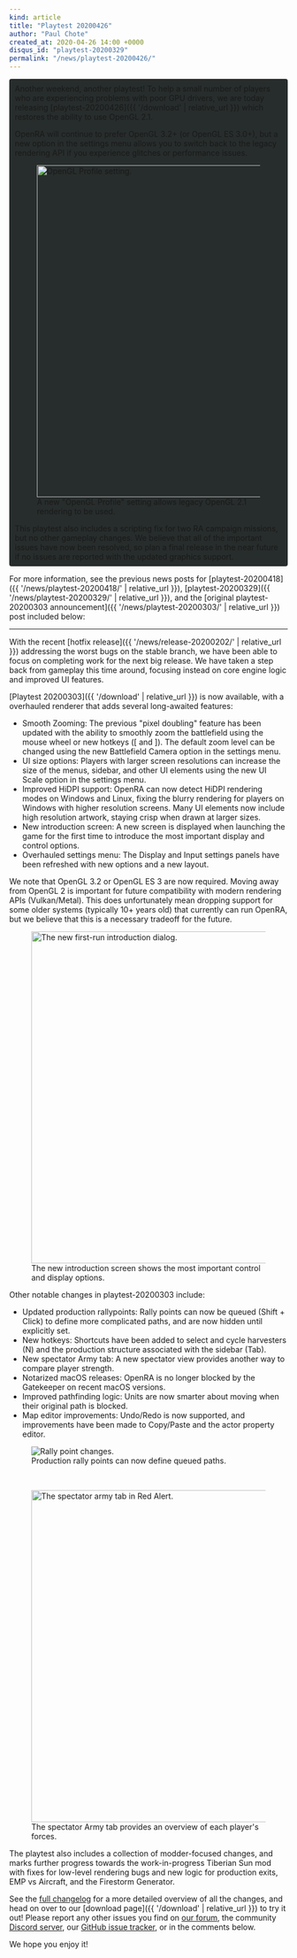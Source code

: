 ```yaml
---
kind: article
title: "Playtest 20200426"
author: "Paul Chote"
created_at: 2020-04-26 14:00 +0000
disqus_id: "playtest-20200329"
permalink: "/news/playtest-20200426/"
---
```


<div style="border-radius: 4px; background-color: #272d2c; padding: 5px">
<div style="margin: -10px 5px" markdown="1">


Another weekend, another playtest! To help a small number of players who are experiencing problems with poor GPU drivers, we are today releasing [playtest-20200426]({{ '/download' | relative_url }}) which restores the ability to use OpenGL 2.1.

OpenRA will continue to prefer OpenGL 3.2+ (or OpenGL ES 3.0+), but a new option in the settings menu allows you to switch back to the legacy rendering API if you experience glitches or performance issues.

<figure>
  <img src="{{ '/images/news/20200426-glprofile.webp' | relative_url }}" style="width: 600px" alt="OpenGL Profile setting." loading="lazy" />
  <figcaption>A new "OpenGL Profile" setting allows legacy OpenGL 2.1 rendering to be used.</figcaption>
</figure>

This playtest also includes a scripting fix for two RA campaign missions, but no other gameplay changes. We believe that all of the important issues have now been resolved, so plan a final release in the near future if no issues are reported with the updated graphics support.

</div>
</div>

For more information, see the previous news posts for [playtest-20200418]({{ '/news/playtest-20200418/' | relative_url }}), [playtest-20200329]({{ '/news/playtest-20200329/' | relative_url }}), and the [original playtest-20200303 announcement]({{ '/news/playtest-20200303/' | relative_url }}) post included below:

<hr />

With the recent [hotfix release]({{ '/news/release-20200202/' | relative_url }}) addressing the worst bugs on the stable branch, we have been able to focus on completing work for the next big release.
We have taken a step back from gameplay this time around, focusing instead on core engine logic and improved UI features.

[Playtest 20200303]({{ '/download' | relative_url }}) is now available, with a overhauled renderer that adds several long-awaited features:

* <span class="about-highlight">Smooth Zooming:</span> The previous "pixel doubling" feature has been updated with the ability to smoothly zoom the battlefield using the mouse wheel or new hotkeys (<span class="about-highlight">[</span> and <span class="about-highlight">]</span>). The default zoom level can be changed using the new Battlefield Camera option in the settings menu.
* <span class="about-highlight">UI size options:</span> Players with larger screen resolutions can increase the size of the menus, sidebar, and other UI elements using the new UI Scale option in the settings menu.
* <span class="about-highlight">Improved HiDPI support:</span> OpenRA can now detect HiDPI rendering modes on Windows and Linux, fixing the blurry rendering for players on Windows with higher resolution screens. Many UI elements now include high resolution artwork, staying crisp when drawn at larger sizes.
* <span class="about-highlight">New introduction screen:</span> A new screen is displayed when launching the game for the first time to introduce the most important display and control options.
* <span class="about-highlight">Overhauled settings menu:</span> The Display and Input settings panels have been refreshed with new options and a new layout.

We note that <span class="about-highlight">OpenGL 3.2 or OpenGL ES 3 are now required</span>. Moving away from OpenGL 2 is important for future compatibility with modern rendering APIs (Vulkan/Metal). This does unfortunately mean dropping support for some older systems (typically 10+ years old) that currently can run OpenRA, but we believe that this is a necessary tradeoff for the future.

<figure>
  <img src="{{ '/images/news/20200303-introduction.webp' | relative_url }}" style="width: 600px" alt="The new first-run introduction dialog." loading="lazy">
  <figcaption>The new introduction screen shows the most important control and display options.</figcaption>
</figure>

Other notable changes in playtest-20200303 include:

* <span class="about-highlight">Updated production rallypoints:</span> Rally points can now be queued (<span class="about-highlight">Shift + Click</span>) to define more complicated paths, and are now hidden until explicitly set.
* <span class="about-highlight">New hotkeys:</span> Shortcuts have been added to select and cycle harvesters (<span class="about-highlight">N</span>) and the production structure associated with the sidebar (<span class="about-highlight">Tab</span>).
* <span class="about-highlight">New spectator Army tab:</span> A new spectator view provides another way to compare player strength.
* <span class="about-highlight">Notarized macOS releases:</span> OpenRA is no longer blocked by the Gatekeeper on recent macOS versions.
* <span class="about-highlight">Improved pathfinding logic:</span> Units are now smarter about moving when their original path is blocked.
* <span class="about-highlight">Map editor improvements:</span> Undo/Redo is now supported, and improvements have been made to Copy/Paste and the actor property editor.

<figure>
  <img src="{{ '/images/news/20200303-rallypoint.gif' | relative_url }}" alt="Rally point changes." loading="lazy">
  <figcaption>Production rally points can now define queued paths.</figcaption>
</figure>
<br />
<figure>
  <img src="{{ '/images/news/20200303-specarmy.webp' | relative_url }}" style="width: 600px" alt="The spectator army tab in Red Alert." loading="lazy">
  <figcaption>The spectator Army tab provides an overview of each player's forces.</figcaption>
</figure>

The playtest also includes a collection of modder-focused changes, and marks further progress towards the work-in-progress Tiberian Sun mod with fixes for low-level rendering bugs and new logic for production exits, EMP vs Aircraft, and the Firestorm Generator.

See the [full changelog](https://github.com/OpenRA/OpenRA/wiki/Changelog/86ffd2229ebf8ac4280e07946a891dbc9ba0dd36) for a more detailed overview of all the changes, and head on over to our [download page]({{ '/download' | relative_url }}) to try it out!  Please report any other issues you find on [our forum](https://forum.openra.net), the community [Discord server](https://discord.openra.net), our [GitHub issue tracker](https://github.com/OpenRA/OpenRA/issues), or in the comments below.

We hope you enjoy it!
